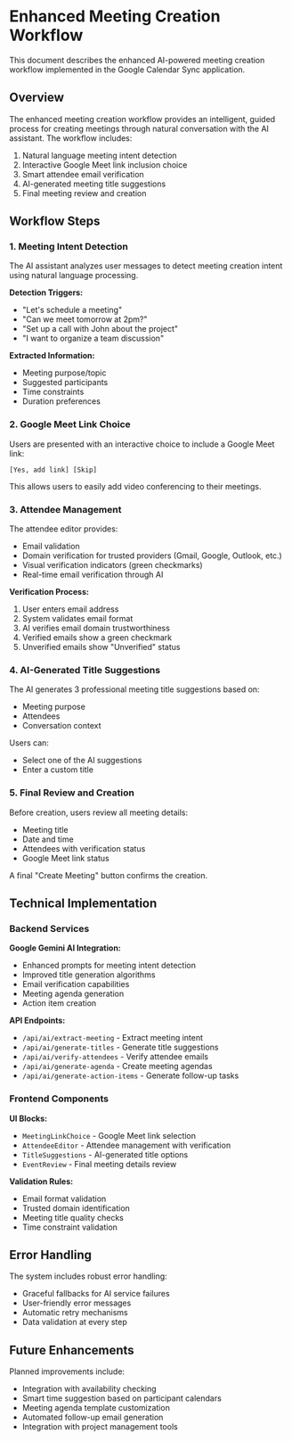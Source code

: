 # Enhanced Meeting Creation Workflow

This document describes the enhanced AI-powered meeting creation workflow implemented in the Google Calendar Sync application.

## Overview

The enhanced meeting creation workflow provides an intelligent, guided process for creating meetings through natural conversation with the AI assistant. The workflow includes:

1. Natural language meeting intent detection
2. Interactive Google Meet link inclusion choice
3. Smart attendee email verification
4. AI-generated meeting title suggestions
5. Final meeting review and creation

## Workflow Steps

### 1. Meeting Intent Detection

The AI assistant analyzes user messages to detect meeting creation intent using natural language processing.

**Detection Triggers:**
- "Let's schedule a meeting"
- "Can we meet tomorrow at 2pm?"
- "Set up a call with John about the project"
- "I want to organize a team discussion"

**Extracted Information:**
- Meeting purpose/topic
- Suggested participants
- Time constraints
- Duration preferences

### 2. Google Meet Link Choice

Users are presented with an interactive choice to include a Google Meet link:

```
[Yes, add link] [Skip]
```

This allows users to easily add video conferencing to their meetings.

### 3. Attendee Management

The attendee editor provides:
- Email validation
- Domain verification for trusted providers (Gmail, Google, Outlook, etc.)
- Visual verification indicators (green checkmarks)
- Real-time email verification through AI

**Verification Process:**
1. User enters email address
2. System validates email format
3. AI verifies email domain trustworthiness
4. Verified emails show a green checkmark
5. Unverified emails show "Unverified" status

### 4. AI-Generated Title Suggestions

The AI generates 3 professional meeting title suggestions based on:
- Meeting purpose
- Attendees
- Conversation context

Users can:
- Select one of the AI suggestions
- Enter a custom title

### 5. Final Review and Creation

Before creation, users review all meeting details:
- Meeting title
- Date and time
- Attendees with verification status
- Google Meet link status

A final "Create Meeting" button confirms the creation.

## Technical Implementation

### Backend Services

**Google Gemini AI Integration:**
- Enhanced prompts for meeting intent detection
- Improved title generation algorithms
- Email verification capabilities
- Meeting agenda generation
- Action item creation

**API Endpoints:**
- `/api/ai/extract-meeting` - Extract meeting intent
- `/api/ai/generate-titles` - Generate title suggestions
- `/api/ai/verify-attendees` - Verify attendee emails
- `/api/ai/generate-agenda` - Create meeting agendas
- `/api/ai/generate-action-items` - Generate follow-up tasks

### Frontend Components

**UI Blocks:**
- `MeetingLinkChoice` - Google Meet link selection
- `AttendeeEditor` - Attendee management with verification
- `TitleSuggestions` - AI-generated title options
- `EventReview` - Final meeting details review

**Validation Rules:**
- Email format validation
- Trusted domain identification
- Meeting title quality checks
- Time constraint validation

## Error Handling

The system includes robust error handling:
- Graceful fallbacks for AI service failures
- User-friendly error messages
- Automatic retry mechanisms
- Data validation at every step

## Future Enhancements

Planned improvements include:
- Integration with availability checking
- Smart time suggestion based on participant calendars
- Meeting agenda template customization
- Automated follow-up email generation
- Integration with project management tools
